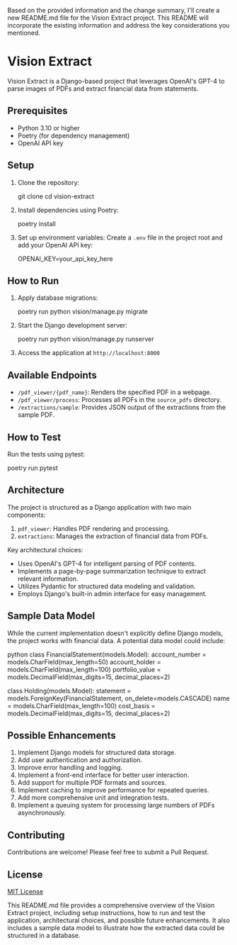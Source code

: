 Based on the provided information and the change summary, I'll create a new README.md file for the Vision Extract project. This README will incorporate the existing information and address the key considerations you mentioned.


# Vision Extract

Vision Extract is a Django-based project that leverages OpenAI's GPT-4 to parse images of PDFs and extract financial data from statements.

## Prerequisites

- Python 3.10 or higher
- Poetry (for dependency management)
- OpenAI API key

## Setup

1. Clone the repository:
   
   git clone <repository-url>
   cd vision-extract
   

2. Install dependencies using Poetry:
   
   poetry install
   

3. Set up environment variables:
   Create a `.env` file in the project root and add your OpenAI API key:
   
   OPENAI_KEY=your_api_key_here
   

## How to Run

1. Apply database migrations:
   
   poetry run python vision/manage.py migrate
   

2. Start the Django development server:
   
   poetry run python vision/manage.py runserver
   

3. Access the application at `http://localhost:8000`

## Available Endpoints

- `/pdf_viewer/{pdf_name}`: Renders the specified PDF in a webpage.
- `/pdf_viewer/process`: Processes all PDFs in the `source_pdfs` directory.
- `/extractions/sample`: Provides JSON output of the extractions from the sample PDF.

## How to Test

Run the tests using pytest:

poetry run pytest


## Architecture

The project is structured as a Django application with two main components:

1. `pdf_viewer`: Handles PDF rendering and processing.
2. `extractions`: Manages the extraction of financial data from PDFs.

Key architectural choices:

- Uses OpenAI's GPT-4 for intelligent parsing of PDF contents.
- Implements a page-by-page summarization technique to extract relevant information.
- Utilizes Pydantic for structured data modeling and validation.
- Employs Django's built-in admin interface for easy management.

## Sample Data Model

While the current implementation doesn't explicitly define Django models, the project works with financial data. A potential data model could include:

python
class FinancialStatement(models.Model):
    account_number = models.CharField(max_length=50)
    account_holder = models.CharField(max_length=100)
    portfolio_value = models.DecimalField(max_digits=15, decimal_places=2)

class Holding(models.Model):
    statement = models.ForeignKey(FinancialStatement, on_delete=models.CASCADE)
    name = models.CharField(max_length=100)
    cost_basis = models.DecimalField(max_digits=15, decimal_places=2)


## Possible Enhancements

1. Implement Django models for structured data storage.
2. Add user authentication and authorization.
3. Improve error handling and logging.
4. Implement a front-end interface for better user interaction.
5. Add support for multiple PDF formats and sources.
6. Implement caching to improve performance for repeated queries.
7. Add more comprehensive unit and integration tests.
8. Implement a queuing system for processing large numbers of PDFs asynchronously.

## Contributing

Contributions are welcome! Please feel free to submit a Pull Request.

## License

[MIT License](LICENSE)


This README.md file provides a comprehensive overview of the Vision Extract project, including setup instructions, how to run and test the application, architectural choices, and possible future enhancements. It also includes a sample data model to illustrate how the extracted data could be structured in a database.